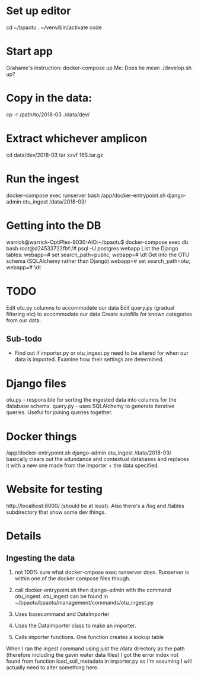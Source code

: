 
# Set up editor

cd ~/bpaotu
. ~/venv/bin/activate
code .

# Start app

Grahame's instruction: docker-compose up
Me: Does he mean ./develop.sh up?

# Copy in the data:

cp -r /path/to/2018-03 ./data/dev/

# Extract whichever amplicon

cd data/dev/2018-03
tar xzvf 16S.tar.gz

# Run the ingest

docker-compose exec runserver bash
/app/docker-entrypoint.sh django-admin otu_ingest /data/2018-03/

# Getting into the DB

warrick@warrick-OptiPlex-9030-AIO:~/bpaotu$ docker-compose exec db bash
root@d24533722fbf:/# psql -U postgres webapp
List the Django tables:
webapp=# set search_path=public;
webapp=# \dt
Get into the OTU schema (SQLAlchemy rather than Django)
webapp=# set search_path=otu;
webapp=# \dt

# TODO

Edit otu.py columns to accommodate our data
Edit query.py (gradual filtering etc) to accommodate our data
Create autofills for known categories from our data.

## Sub-todo

* Find out if importer.py or otu_ingest.py need to be altered for when our data is imported. Examine how their settings are determined.

# Django files

otu.py - responsible for sorting the ingested data into columns for the database schema.
query.py - uses SQLAlchemy to generate iterative queries. Useful for joining queries together.

# Docker things

/app/docker-entrypoint.sh django-admin otu_ingest /data/2018-03/ basically clears out the adundance and contextual databases and replaces it with a new one made from the importer + the data specified.

# Website for testing

http://localhost:8000/ (should be at least). Also there's a /log and /tables subdirectory that show some dev things.

# Details

## Ingesting the data

1. not 100% sure what docker-cmpose exec runserver does. Runserver is within one of the docker compose files though.

2. call docker-entrypoint.sh then django-admin with the command otu_ingest. otu_ingest can be found in ~/bpaotu/bpaotu/management/commands/otu_ingest.py

3. Uses basecommand and DataImporter

4. Uses the DataImporter class to make an importer.

5. Calls importer functions. One function creates a lookup table

When I ran the ingest command using just the /data directory as the path (therefore including the gavin water data files) I got the error index not found from function load_soil_metadata in importer.py so I'm assuming I will actually need to alter something here.